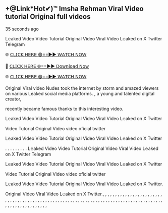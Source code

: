 ## +@Link*Hot✔)™ Imsha Rehman Viral Video tutorial Original full videos


35 seconds ago

L𝚎aked Video  Video Tutorial Original Video Viral Video L𝚎aked on X Twitter Telegram

🌐 [𝖢𝖫𝖨𝖢𝖪 𝖧𝖤𝖱𝖤 🟢==►► 𝖶𝖠𝖳𝖢𝖧 𝖭𝖮𝖶](https://cutt.ly/ie4Uu5fI)

🔴 [𝖢𝖫𝖨𝖢𝖪 𝖧𝖤𝖱𝖤 🌐==►► 𝖣𝗈𝗐𝗇𝗅𝗈𝖺𝖽 𝖭𝗈𝗐](https://cutt.ly/ie4Uu5fI)

🌐 [𝖢𝖫𝖨𝖢𝖪 𝖧𝖤𝖱𝖤 🟢==►► 𝖶𝖠𝖳𝖢𝖧 𝖭𝖮𝖶](https://cutt.ly/ie4Uu5fI)



 Original Viral video Nudes took the internet by storm and amazed viewers on
 various Leaked social media platforms. , a young and talented digital creator,

 recently became famous thanks to this interesting video.

L𝚎aked Video  Video Tutorial Original Video Viral Video L𝚎aked on X Twitter

 Video Tutorial Original Video video oficial twitter

L𝚎aked Video  Video Tutorial Original Video Viral Video L𝚎aked on X Twitter

. . . . . . . . . L𝚎aked Video  Video Tutorial Original Video Viral Video L𝚎aked on X Twitter Telegram

L𝚎aked Video  Video Tutorial Original Video Viral Video L𝚎aked on X Twitter

 Video Tutorial Original Video video oficial twitter

L𝚎aked Video  Video Tutorial Original Video Viral Video L𝚎aked on X Twitter.

 Original Video Viral Video L𝚎aked on X Twitter., , , , , , , , , , , , , , , , 
 , , , , , , , , , , , , , , , , , , , , , , , , , , , , , , , , , , , , , , , , , , , 
 , , , , , , , , , , , , , , , , , , , , , , , , , , , , , , , , , , , , , , , , , , , , ,
